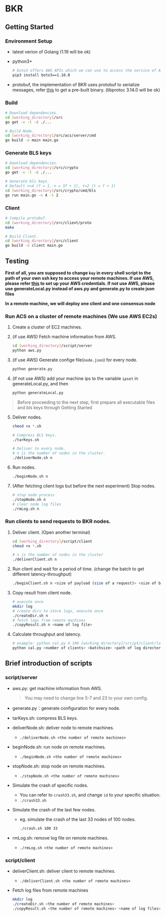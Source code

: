 # BKR

## Getting Started


### Environment Setup
* latest verion of Golang (1.19 will be ok)

* python3+
  ```bash
  # boto3 offers AWS APIs which we can use to access the service of AWS in a shell 
  pip3 install boto3==1.16.0
  ```

* protobuf, the implementation of BKR uses protobuf to serialize messages, refer [this](https://github.com/protocolbuffers/protobuf) to get a pre-built binary. (libprotoc 3.14.0 will be ok)


 
### Build
```bash
# Download dependencies.
cd [working_directory]/src
go get -v -t -d ./...

# Build Node.
cd [working_directory]/src/acs/server/cmd
go build -o main main.go
```

### Generate BLS keys
```bash
# Download dependencies.
cd [working_directory]/src/crypto
go get -v -t -d ./...

# Generate bls keys.
# Default n=4 (f = 1, n = 3f + 1), t=2 (t = f + 1)
cd [working_directory]/src/crypto/cmd/bls
go run main.go -n 4 -t 2
```

### Client
```bash
# Compile protobuf.
cd [working_directory]/src/client/proto
make

# Build Client.
cd [working_directory]/src/client
go build -o client main.go
```

## Testing

**First of all, you are supposed to change `key` in every shell script to the path of your own ssh key to access your remote machines. If use AWS, please refer [this](https://docs.aws.amazon.com/cli/latest/userguide/cli-chap-configure.html#cli-configure-quickstart-creds) to set up your AWS credentials. If not use AWS, please use generateLocal.py instead of aws.py and generate.py to create json files**

**In a remote machine, we will deploy one client and one consensus node**

### Run ACS on a cluster of remote machines (We use AWS EC2s)
1. Create a cluster of EC2 machines.

2. (if use AWS) Fetch machine information from AWS.
    ```bash
    cd [working_directory]/script/server
    python aws.py
    ```

3. (if use AWS) Generate confige file(`node.json`) for every node.
    ```bash
    python generate.py
    ```
4. (if not use AWS) add your machine ips to the variable `ipset` in generateLocal.py, and then
    ```bash
    python generateLocal.py
    ```
> Before proceeding to the next step, first prepare all executable files and bls keys through Getting Started

5. Deliver nodes. 
    ```bash
    chmod +x *.sh

    # Compress BLS keys.
    ./tarKeys.sh
    
    # Deliver to every node.
    # n is the number of nodes in the cluster.
    ./deliverNode.sh n
    ```

5. Run nodes.
   ```bash
   ./beginNode.sh n
   ```
6. (After fetching client logs but before the next experiment) Stop nodes.
   ```bash
   # stop node process
   ./stopNode.sh n
   # clear node log files
   ./rmLog.sh n
   ```

### Run clients to send requests to BKR nodes.
1. Deliver client. (Open another terminal)
   ```bash
   cd [working_directory]/script/client
   chmod +x *.sh
   
   # n is the number of nodes in the cluster
   ./deliverClient.sh n
   ```

2. Run client and wait for a period of time. (change the batch to get different latency-throughput)
   ```bash
   ./beginClient.sh n <size of payload (size of a request)> <size of batch (number of requests)>  <running time>
   ```

3. Copy result from client node.
   ```bash
   # execute once
   mkdir log
   # create dirs to store logs, execute once
   ./createDir.sh n 
   # fetch logs from remote machines
   ./copyResult.sh n <name of log file>
   ```

4. Calculate throughput and latency.
   ```bash
   # example: python cal.py 4 100 [working_directory]/srcipt/client/log test 30
   python cal.py <number of clients> <batchsize> <path of log directory> <name of log file> <test time>
   ```

## Brief introduction of scripts

### script/server

* aws.py: get machine information from AWS.
  > You may need to change line 5-7 and 23 to your own config.

* generate.py：generate configuration for every node.

* tarKeys.sh: compress BLS keys.

* deliverNode.sh: deliver node to remote machines.
  * `./deliverNode.sh <the number of remote machines>`

* beginNode.sh: run node on remote machines.
  * `./beginNode.sh <the number of remote machines>`

* stopNode.sh: stop node on remote machines.
  * `./stopNode.sh <the number of remote machines>`

* Simulate the crash of specific nodes.
  * You can refer to `crash33.sh`, and change `id` to your specific situation.
  * `./crash33.sh`

* Simulate the crash of the last few nodes.
  * eg. simulate the crash of the last 33 nodes of 100 nodes.
    ```bash
    ./crash.sh 100 33
    ```

* rmLog.sh: remove log file on remote machines.
  * `./rmLog.sh <the number of remote machines>`

### script/client
* deliverClient.sh: deliver client to remote machines.
  * `./deliverClient.sh <the number of remote machines>`

* Fetch log files from remote machines
    ```bash
    mkdir log
    ./createDir.sh <the number of remote machines>
    ./copyResult.sh <the number of remote machines> <name of log files>
    ```

